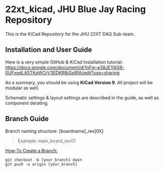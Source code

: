 # 22xt_kicad, JHU Blue Jay Racing Repository
This is the KiCad Repository for the JHU 22XT DAQ Sub-team.


## Installation and User Guide
Here is a very simple GitHub & KiCad Installation tutorial: https://docs.google.com/document/d/1nFm-e38JEY4i58-0UFxqdLA5TKqWCrV3EDKR8jGpRfA/edit?usp=sharing 

As a summary, you should be using **KiCad Version 9**. All project will be modular as well. 

Schematic settings & layout settings are described in the guide, as well as component derating.

## Branch Guide
Branch naming structure: [boardname]_rev[0X]

> Example: main_board_rev01

<ins>How-To Create a Branch:</ins>
```
git checkout -b [your_branch] main
git push -u origin [your_branch]
```

